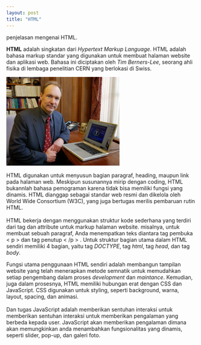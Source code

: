 ```yaml
---
layout: post
title: "HTML"
---
```


penjelasan mengenai HTML.

<b>HTML</b> adalah singkatan dari <i>Hypertext Markup Language</i>. HTML adalah bahasa markup standar yang digunakan untuk membuat halaman website dan aplikasi web. Bahasa ini diciptakan oleh <i>Tim Berners-Lee</i>, seorang ahli fisika di lembaga penelitian CERN yang berlokasi di Swiss.

<img src="/assets/image/penemu.jpeg" width="300" >

HTML digunakan untuk menyusun bagian paragraf, heading, maupun link pada halaman web. Meskipun susunannya mirip dengan coding, HTML bukannlah bahasa pemograman karena tidak bisa memiliki fungsi yang dinamis. HTML dianggap sebagai standar web resmi dan dikelola oleh World Wide Consortium (W3C), yang juga bertugas merilis pembaruan rutin HTML.<br><br>HTML bekerja dengan menggunakan struktur kode sederhana yang terdiri dari tag dan attribute untuk markup halaman website. misalnya, untuk membuat sebuah paragraf, Anda menempatkan teks diantara tag pembuka < p > dan tag penutup < /p > . Untuk struktur bagian utama dalam HTML sendiri memiliki 4 bagian, yaitu tag <i>DOCTYPE</i>, tag <i>html</i>, tag <i>head</i>, dan tag <i>body</i>.

Fungsi utama penggunaan HTML sendiri adalah membangun tampilan website yang telah menerapkan metode semnatik untuk memudahkan setiap pengembang dalam proses <i>development</i> dan <i>maintance</i>. Kemudian, juga dalam prosesnya, HTML memiliki hubungan erat dengan CSS dan JavaScript. CSS digunakan untuk styling, seperti background, warna, layout, spacing, dan animasi.<br><br>Dan tugas JavaScript adalah memberikan sentuhan interaksi untuk memberikan sentuhan interaksi untuk memberikan pengalaman yang berbeda kepada user. JavaScript akan memberikan pengalaman dimana akan memungkinkan anda menambahkan fungsionalitas yang dinamis, seperti slider, pop-up, dan galeri foto.
